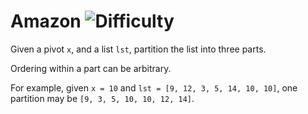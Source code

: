 # Amazon ![Difficulty](https://img.shields.io/badge/-MEDIUM-yellow)
	
Given a pivot `x`, and a list `lst`, partition the list into three parts.
	





	
Ordering within a part can be arbitrary.
	
For example, given `x = 10` and `lst = [9, 12, 3, 5, 14, 10, 10]`, one
partition may be `[9, 3, 5, 10, 10, 12, 14]`.
	
